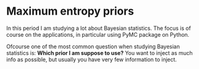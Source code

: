 # Maximum entropy priors
In this period I am studying a lot about Bayesian statistics.
The focus is of course on the applications, in particular using PyMC package on Python.

Ofcourse one of the most common question when studying Bayesian statistics is: **Which prior I am suppose to use?**
You want to inject as much info as possible, but usually you have very few information to inject.

